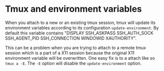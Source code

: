# Tmux and environment variables

When you attach to a new or an existing tmux session, tmux will update its
environment variables according to its configuration `update-environment`.
By default this variable contains
"DISPLAY SSH_ASKPASS SSH_AUTH_SOCK SSH_AGENT_PID SSH_CONNECTION WINDOWID XAUTHORITY".

This can be a problem when you are trying to attach to a remote tmux session
which is a part of a X11 session because the original X11 environment variable
will be overwritten.
One easy fix is to a attach like so `tmux a -E`. The `-E` option will disable
the `update-environment` option.
